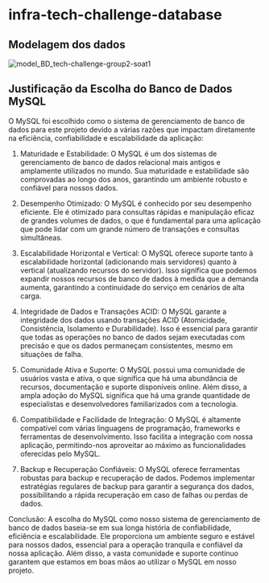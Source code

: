 # infra-tech-challenge-database

## Modelagem dos dados 

![model_BD_tech-challenge-group2-soat1](https://github.com/Pos-Tech-Fiap-Group-2/infra-tech-challenge-database/assets/60984009/a782b2d7-0642-4368-b6d1-bffbc69859d3)


## Justificação da Escolha do Banco de Dados MySQL

O MySQL foi escolhido como o sistema de gerenciamento de banco de dados para este projeto devido a várias razões que impactam diretamente na eficiência, confiabilidade e escalabilidade da aplicação:

1. Maturidade e Estabilidade:
O MySQL é um dos sistemas de gerenciamento de banco de dados relacional mais antigos e amplamente utilizados no mundo. Sua maturidade e estabilidade são comprovadas ao longo dos anos, garantindo um ambiente robusto e confiável para nossos dados.

2. Desempenho Otimizado:
O MySQL é conhecido por seu desempenho eficiente. Ele é otimizado para consultas rápidas e manipulação eficaz de grandes volumes de dados, o que é fundamental para uma aplicação que pode lidar com um grande número de transações e consultas simultâneas.

3. Escalabilidade Horizontal e Vertical:
O MySQL oferece suporte tanto à escalabilidade horizontal (adicionando mais servidores) quanto à vertical (atualizando recursos do servidor). Isso significa que podemos expandir nossos recursos de banco de dados à medida que a demanda aumenta, garantindo a continuidade do serviço em cenários de alta carga.

4. Integridade de Dados e Transações ACID:
O MySQL garante a integridade dos dados usando transações ACID (Atomicidade, Consistência, Isolamento e Durabilidade). Isso é essencial para garantir que todas as operações no banco de dados sejam executadas com precisão e que os dados permaneçam consistentes, mesmo em situações de falha.

5. Comunidade Ativa e Suporte:
O MySQL possui uma comunidade de usuários vasta e ativa, o que significa que há uma abundância de recursos, documentação e suporte disponíveis online. Além disso, a ampla adoção do MySQL significa que há uma grande quantidade de especialistas e desenvolvedores familiarizados com a tecnologia.

6. Compatibilidade e Facilidade de Integração:
O MySQL é altamente compatível com várias linguagens de programação, frameworks e ferramentas de desenvolvimento. Isso facilita a integração com nossa aplicação, permitindo-nos aproveitar ao máximo as funcionalidades oferecidas pelo MySQL.

7. Backup e Recuperação Confiáveis:
O MySQL oferece ferramentas robustas para backup e recuperação de dados. Podemos implementar estratégias regulares de backup para garantir a segurança dos dados, possibilitando a rápida recuperação em caso de falhas ou perdas de dados.

Conclusão:
A escolha do MySQL como nosso sistema de gerenciamento de banco de dados baseia-se em sua longa história de confiabilidade, eficiência e escalabilidade. Ele proporciona um ambiente seguro e estável para nossos dados, essencial para a operação tranquila e confiável da nossa aplicação. Além disso, a vasta comunidade e suporte contínuo garantem que estamos em boas mãos ao utilizar o MySQL em nosso projeto.
